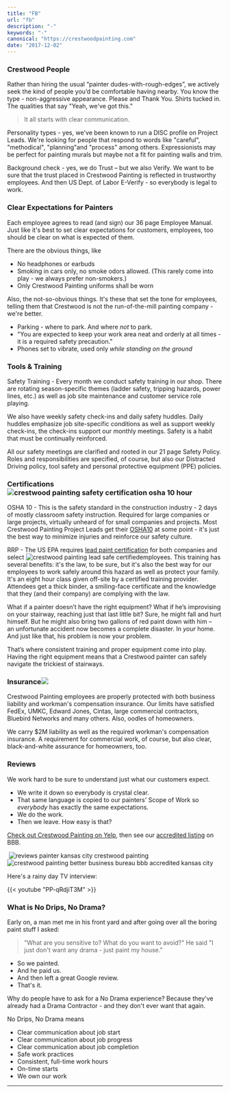 ```yaml
---
title: "FB"
url: "fb"
description: "-"
keywords: "-"
canonical: "https://crestwoodpainting.com"
date: "2017-12-02"
---
```


### Crestwood People

Rather than hiring the usual “painter dudes-with-rough-edges”, we actively seek the kind of people you’d be comfortable having nearby. You know the type - non-aggressive appearance. Please and Thank You. Shirts tucked in. The qualities that say "Yeah, we've got this."

> It all starts with clear communication.

Personality types - yes, we've been known to run a DISC profile on Project Leads. We're looking for people that respond to words like "careful", "methodical", "planning"and "process" among others. Expressionists may be perfect for painting murals but maybe not a fit for painting walls and trim.

Background check - yes, we do Trust – but we also Verify. We want to be sure that the trust placed in Crestwood Painting is reflected in trustworthy employees. And then US Dept. of Labor E-Verify - so everybody is legal to work.

### Clear Expectations for Painters

Each employee agrees to read (and sign) our 36 page Employee Manual. Just like it's best to set clear expectations for customers, employees, too should be clear on what is expected of them.

There are the obvious things, like

- No headphones or earbuds
- Smoking in cars only, no smoke odors allowed. (This rarely come into play - we always prefer non-smokers.)
- Only Crestwood Painting uniforms shall be worn

Also, the not-so-obvious things. It's these that set the tone for employees, telling them that Crestwood is not the run-of-the-mill painting company - we're better.

- Parking - where to park. And where _not_ to park.
- "You are expected to keep your work area neat and orderly at all times - it is a required safety precaution."
- Phones set to vibrate, used only _while standing on the ground_

### Tools & Training

Safety Training - Every month we conduct safety training in our shop. There are rotating season-specific themes (ladder safety, tripping hazards, power lines, etc.) as well as job site maintenance and customer service role playing.

We also have weekly safety check-ins and daily safety huddles. Daily huddles emphasize job site-specific conditions as well as support weekly check-ins, the check-ins support our monthly meetings. Safety is a habit that must be continually reinforced.

All our safety meetings are clarified and rooted in our 21 page Safety Policy. Roles and responsibilities are specified, of course, but also our Distracted Driving policy, tool safety and personal protective equipment (PPE) policies.

### Certifications![crestwood painting safety certification osha 10 hour](/images/OSHA10-e1513956967729.jpeg)

OSHA 10 - This is the safety standard in the construction industry - 2 days of mostly classroom safety instruction. Required for large companies or large projects, virtually unheard of for small companies and projects. Most Crestwood Painting Project Leads get their [OSHA10](https://www.osha.com/courses/10-hour-construction.html) at some point - it's just the best way to minimize injuries and reinforce our safety culture.

RRP - The US EPA requires [lead paint certification](https://www.epa.gov/lead/renovation-repair-and-painting-program) for both companies and select ![crestwood painting lead safe certified](/images/Lead-Safe-Certified-1-e1513957322333.jpg)employees. This training has several benefits: it's the law, to be sure, but it's also the best way for our employees to work safely around this hazard as well as protect your family. It's an eight hour class given off-site by a certified training provider. Attendees get a thick binder, a smiling-face certificate and the knowledge that they (and their company) are complying with the law.

What if a painter doesn’t have the right equipment? What if he’s improvising on your stairway, reaching just that last little bit? Sure, he might fall and hurt himself. But he might also bring two gallons of red paint down with him – an unfortunate accident now becomes a complete disaster. In _your_ home. And just like that, his problem is now your problem.

That’s where consistent training and proper equipment come into play. Having the right equipment means that a Crestwood painter can safely navigate the trickiest of stairways.

### Insurance![](/images/Ins-cert-crop-Edited-e1513959700834.jpg)

Crestwood Painting employees are properly protected with both business liability and workman's compensation insurance. Our limits have satisfied FedEx, UMKC, Edward Jones, Cintas, large commercial contractors, Bluebird Networks and many others. Also, oodles of homeowners.

We carry $2M liability as well as the required workman's compensation insurance. A requirement for commercial work, of course, but also clear, black-and-white assurance for homeowners, too.

### Reviews

We work hard to be sure to understand just what our customers expect.

- We write it down so everybody is crystal clear.
- That same language is copied to our painters' Scope of Work so _everybody_ has exactly the same expectations.
- We do the work.
- Then we leave. How easy is that?

[Check out Crestwood Painting on Yelp](http://yelp.com/biz/crestwood-painting-kansas-city?utm_medium=badge_star_rating_reviews&utm_source=biz_review_badge), then see our [accredited listing](https://www.bbb.org/kansas-city/business-reviews/painting-contractors/crestwood-painting-llc-in-kansas-city-mo-99134487) on BBB.

 ![reviews painter kansas city crestwood painting](/images/Yelp.jpg)   ![crestwood painting better business bureau bbb accredited kansas city](/images/BBB-accredited-e1513783817879.jpg)

Here's a rainy day TV interview:

{{< youtube "PP-qRdjiT3M" >}}

### What is No Drips, No Drama?

Early on, a man met me in his front yard and after going over all the boring paint stuff I asked:

> "What are you sensitive to? What do you want to avoid?" He said "I just don't want any drama - just paint my house."

- So we painted.
- And he paid us.
- And then left a great Google review.
- That's it.

Why do people have to ask for a No Drama experience? Because they've already had a Drama Contractor - and they don't ever want that again.

No Drips, No Drama means

- Clear communication about job start
- Clear communication about job progress
- Clear communication about job completion
- Safe work practices
- Consistent, full-time work hours
- On-time starts
- We own our work

* * *
